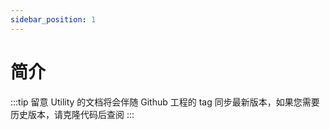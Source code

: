```yaml
---
sidebar_position: 1
---
```


# 简介

:::tip 留意
Utility 的文档将会伴随 Github 工程的 tag 同步最新版本，如果您需要历史版本，请克隆代码后查阅
:::
